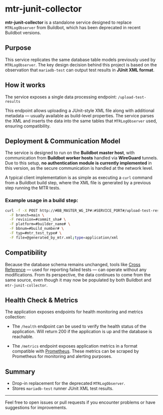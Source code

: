 # mtr-junit-collector

**mtr-junit-collector** is a standalone service designed to replace `MTRLogObserver` from Buildbot, which has been deprecated in recent Buildbot versions.

## Purpose

This service replicates the same database table models previously used by `MTRLogObserver`. The key design decision behind this project is based on the observation that `mariadb-test` can output test results in **JUnit XML format**.

## How it works

The service exposes a single data processing endpoint: `/upload-test-results`


This endpoint allows uploading a JUnit-style XML file along with additional metadata — usually available as build-level properties. The service parses the XML and inserts the data into the same tables that `MTRLogObserver` used, ensuring compatibility.

## Deployment & Communication Model

The service is designed to run on the **Buildbot master host**, with communication from **Buildbot worker hosts** handled via **WireGuard** tunnels. Due to this setup, **no authentication module is currently implemented** in this version, as the secure communication is handled at the network level.

A typical client implementation is as simple as executing a `curl` command from a Buildbot build step, where the XML file is generated by a previous step running the MTR tests.

### Example usage in a build step:

```bash
curl -f -X POST http://#BB_MASTER_WG_IP#:#SERVICE_PORT#/upload-test-results/ \
  -F branch=main \
  -F revision=#commit_sha# \
  -F platform=#builder_name# \
  -F bbnum=#build_number# \
  -F typ=#mtr_test_type# \
  -F file=@generated_by_mtr.xml;type=application/xml
```

## Compatibility

Because the database schema remains unchanged, tools like [Cross Reference](https://github.com/MariaDB/cross-reference) — used for reporting failed tests — can operate without any modifications. From its perspective, the data continues to come from the same source, even though it may now be populated by both Buildbot and `mtr-junit-collector`.

## Health Check & Metrics

The application exposes endpoints for health monitoring and metrics collection:

  - The `/health` endpoint can be used to verify the health status of the application. Will return 200 if the application is up and the database is reachable.

  - The `/metrics` endpoint exposes application metrics in a format compatible with [Prometheus](https://prometheus.io/). These metrics can be scraped by Prometheus for monitoring and alerting purposes.


## Summary

- Drop-in replacement for the deprecated `MTRLogObserver`.
- Stores `mariadb-test` runner JUnit XML test results.

---

Feel free to open issues or pull requests if you encounter problems or have suggestions for improvements.
